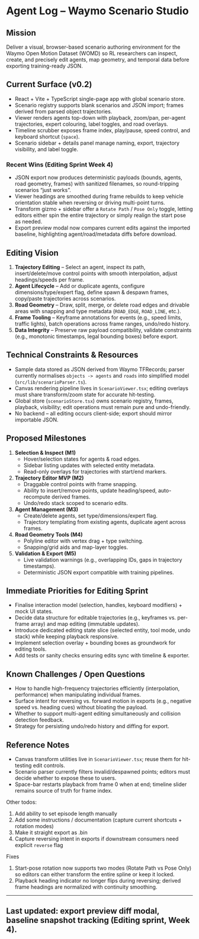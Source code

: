 # Agent Log – Waymo Scenario Studio

## Mission
Deliver a visual, browser-based scenario authoring environment for the Waymo Open Motion Dataset (WOMD) so RL researchers can inspect, create, and precisely edit agents, map geometry, and temporal data before exporting training-ready JSON.

## Current Surface (v0.2)
- React + Vite + TypeScript single-page app with global scenario store.
- Scenario registry supports blank scenarios and JSON import; frames derived from parsed object trajectories.
- Viewer renders agents top-down with playback, zoom/pan, per-agent trajectories, expert colouring, label toggles, and road overlays.
- Timeline scrubber exposes frame index, play/pause, speed control, and keyboard shortcut (`space`).
- Scenario sidebar + details panel manage naming, export, trajectory visibility, and label toggle.

### Recent Wins (Editing Sprint Week 4)
- JSON export now produces deterministic payloads (bounds, agents, road geometry, frames) with sanitized filenames, so round-tripping scenarios “just works”.
- Viewer headings are smoothed during frame rebuilds to keep vehicle orientation stable when reversing or driving multi-point turns.
- Transform gizmo + sidebar offer a `Rotate Path` / `Pose Only` toggle, letting editors either spin the entire trajectory or simply realign the start pose as needed.
- Export preview modal now compares current edits against the imported baseline, highlighting agent/road/metadata diffs before download.

## Editing Vision
1. **Trajectory Editing** – Select an agent, inspect its path, insert/delete/move control points with smooth interpolation, adjust headings/speeds per frame.
2. **Agent Lifecycle** – Add or duplicate agents, configure dimensions/type/expert flag, define spawn & despawn frames, copy/paste trajectories across scenarios.
3. **Road Geometry** – Draw, split, merge, or delete road edges and drivable areas with snapping and type metadata (`ROAD_EDGE`, `ROAD_LINE`, etc.).
4. **Frame Tooling** – Keyframe annotations for events (e.g., speed limits, traffic lights), batch operations across frame ranges, undo/redo history.
5. **Data Integrity** – Preserve raw payload compatibility, validate constraints (e.g., monotonic timestamps, legal bounding boxes) before export.

## Technical Constraints & Resources
- Sample data stored as JSON derived from Waymo TFRecords; parser currently normalises `objects -> agents` and `roads` into simplified model (`src/lib/scenarioParser.ts`).
- Canvas rendering pipeline lives in `ScenarioViewer.tsx`; editing overlays must share transform/zoom state for accurate hit-testing.
- Global store (`scenarioStore.tsx`) owns scenario registry, frames, playback, visibility; edit operations must remain pure and undo-friendly.
- No backend – all editing occurs client-side; export should mirror importable JSON.

## Proposed Milestones
1. **Selection & Inspect (M1)**
   - Hover/selection states for agents & road edges.
   - Sidebar listing updates with selected entity metadata.
   - Read-only overlays for trajectories with start/end markers.
2. **Trajectory Editor MVP (M2)**
   - Draggable control points with frame snapping.
   - Ability to insert/remove points, update heading/speed, auto-recompute derived frames.
   - Undo/redo stack scoped to scenario edits.
3. **Agent Management (M3)**
   - Create/delete agents, set type/dimensions/expert flag.
   - Trajectory templating from existing agents, duplicate agent across frames.
4. **Road Geometry Tools (M4)**
   - Polyline editor with vertex drag + type switching.
   - Snapping/grid aids and map-layer toggles.
5. **Validation & Export (M5)**
   - Live validation warnings (e.g., overlapping IDs, gaps in trajectory timestamps).
   - Deterministic JSON export compatible with training pipelines.

## Immediate Priorities for Editing Sprint
- Finalise interaction model (selection, handles, keyboard modifiers) + mock UI states.
- Decide data structure for editable trajectories (e.g., keyframes vs. per-frame array) and map editing (immutable updates).
- Introduce dedicated editing state slice (selected entity, tool mode, undo stack) while keeping playback responsive.
- Implement selection overlay + bounding boxes as groundwork for editing tools.
- Add tests or sanity checks ensuring edits sync with timeline & exporter.

## Known Challenges / Open Questions
- How to handle high-frequency trajectories efficiently (interpolation, performance) when manipulating individual frames.
- Surface intent for reversing vs. forward motion in exports (e.g., negative speed vs. heading cues) without bloating the payload.
- Whether to support multi-agent editing simultaneously and collision detection feedback.
- Strategy for persisting undo/redo history and diffing for export.

## Reference Notes
- Canvas transform utilities live in `ScenarioViewer.tsx`; reuse them for hit-testing edit controls.
- Scenario parser currently filters invalid/despawned points; editors must decide whether to expose these to users.
- Space-bar restarts playback from frame 0 when at end; timeline slider remains source of truth for frame index.

Other todos:
1. Add ability to set episode length manually
2. Add some instructions / documentation (capture current shortcuts + rotation modes)
3. Make it straight export as .bin
4. Capture reversing intent in exports if downstream consumers need explicit `reverse` flag

Fixes
1. Start-pose rotation now supports two modes (Rotate Path vs Pose Only) so editors can either transform the entire spline or keep it locked.
2. Playback heading indicator no longer flips during reversing; derived frame headings are normalized with continuity smoothing.

---
Last updated: export preview diff modal, baseline snapshot tracking (Editing sprint, Week 4).
---
